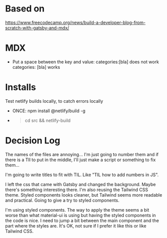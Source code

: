 # Based on

https://www.freecodecamp.org/news/build-a-developer-blog-from-scratch-with-gatsby-and-mdx/

# MDX

- Put a space between the key and value:
  categories:[bla] does not work
  categories: [bla] works

# Installs

Test netlify builds locally, to catch errors locally

- ONCE: npm install @netlify/build -g
- > cd src && netlify-build

# Decision Log

The names of the files are annoying... I'm just going to number them and if there is a TIl to put in the middle, I'll just make a script or something to fix them...

I'm going to write titles to fit with TIL. Like "TIL how to add numbers in JS".

I left the css that came with Gatsby and changed the background. Maybe there's something interesting there.
I'm also reusing the Tailwind CSS theme. Styled components looks cleaner, but Tailwind seems more readable and practical. Going to give a try to styled
components.

I'm using styled components. The way to apply the theme seems a bit worse than what material-ui is using but having the styled components in the code is nice.
I need to jump a bit between the main component and the part where the styles are. It's OK, not sure if I prefer it like this or like Tailwind CSS.
